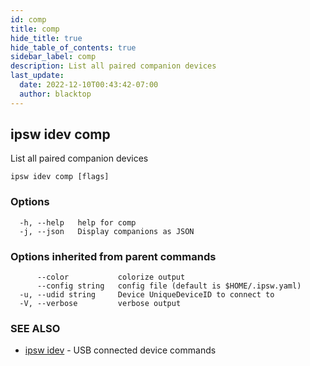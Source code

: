 ```yaml
---
id: comp
title: comp
hide_title: true
hide_table_of_contents: true
sidebar_label: comp
description: List all paired companion devices
last_update:
  date: 2022-12-10T00:43:42-07:00
  author: blacktop
---
```

## ipsw idev comp

List all paired companion devices

```
ipsw idev comp [flags]
```

### Options

```
  -h, --help   help for comp
  -j, --json   Display companions as JSON
```

### Options inherited from parent commands

```
      --color           colorize output
      --config string   config file (default is $HOME/.ipsw.yaml)
  -u, --udid string     Device UniqueDeviceID to connect to
  -V, --verbose         verbose output
```

### SEE ALSO

* [ipsw idev](/docs/cli/ipsw/idev)	 - USB connected device commands


